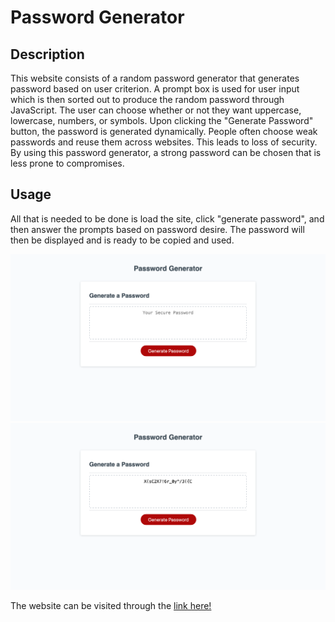 # Password Generator
## Description
This website consists of a random password generator that generates password based on user criterion. A prompt box is used for user input which is then sorted out to produce the random password through JavaScript. The user can choose whether or not they want uppercase, lowercase, numbers, or symbols. Upon clicking the "Generate Password" button, the password is generated dynamically. People often choose weak passwords and reuse them across websites. This leads to loss of security. By using this password generator, a strong password can be chosen that is less prone to compromises. 

## Usage
All that is needed to be done is load the site, click "generate password", and then answer the prompts based on password desire. The password will then be displayed and is ready to be copied and used. 

![First Image](assets/images/mainPage.png)
![Second Image](assets/images/usedImage.png)

The website can be visited through the [link here!](https://anisshadh.github.io/Challenge3/)